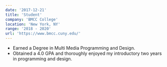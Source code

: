 ```yaml
---
date: '2017-12-21'
title: 'Student'
company: 'BMCC College'
location: 'New York, NY'
range: '2018 - 2020'
url: 'https://www.bmcc.cuny.edu/'
---
```


- Earned a Degree in Multi
  Media Programming and
  Design.
- Obtained a 4.0 GPA and thoroughly enjoyed my introductory two years in programming and design.
